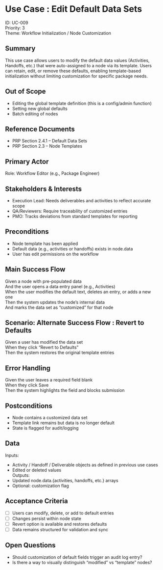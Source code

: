 # Use Case : Edit Default Data Sets  
ID: UC-009  
Priority: 3  
Theme: Workflow Initialization / Node Customization

## Summary  
This use case allows users to modify the default data values (Activities, Handoffs, etc.) that were auto-assigned to a node via its template. Users can retain, edit, or remove these defaults, enabling template-based initialization without limiting customization for specific package needs.

## Out of Scope  
- Editing the global template definition (this is a config/admin function)  
- Setting new global defaults  
- Batch editing of nodes  

## Reference Documents  
- PRP Section 2.4.1 – Default Data Sets  
- PRP Section 2.3 – Node Templates  

## Primary Actor  
Role: Workflow Editor (e.g., Package Engineer)

## Stakeholders & Interests  
- Execution Lead: Needs deliverables and activities to reflect accurate scope  
- QA/Reviewers: Require traceability of customized entries  
- PMO: Tracks deviations from standard templates for reporting  

## Preconditions  
- Node template has been applied  
- Default data (e.g., activities or handoffs) exists in node.data  
- User has edit permissions on the workflow  

## Main Success Flow  
Given a node with pre-populated data  
And the user opens a data entry panel (e.g., Activities)  
When the user modifies the default text, deletes an entry, or adds a new one  
Then the system updates the node’s internal data  
And marks the data set as “customized” for that node  

## Scenario: Alternate Success Flow : Revert to Defaults  
Given a user has modified the data set  
When they click “Revert to Defaults”  
Then the system restores the original template entries  

## Error Handling  
Given the user leaves a required field blank  
When they click Save  
Then the system highlights the field and blocks submission  

## Postconditions  
- Node contains a customized data set  
- Template link remains but data is no longer default  
- State is flagged for audit/logging  

## Data  
Inputs:  
- Activity / Handoff / Deliverable objects as defined in previous use cases  
- Edited or deleted values  
Outputs:  
- Updated node.data.{activities, handoffs, etc.} arrays  
- Optional: customization flag  

## Acceptance Criteria  
- [ ] Users can modify, delete, or add to default entries  
- [ ] Changes persist within node state  
- [ ] Revert option is available and restores defaults  
- [ ] Data remains structured for validation and sync  

## Open Questions  
- Should customization of default fields trigger an audit log entry?  
- Is there a way to visually distinguish “modified” vs “template” nodes?
